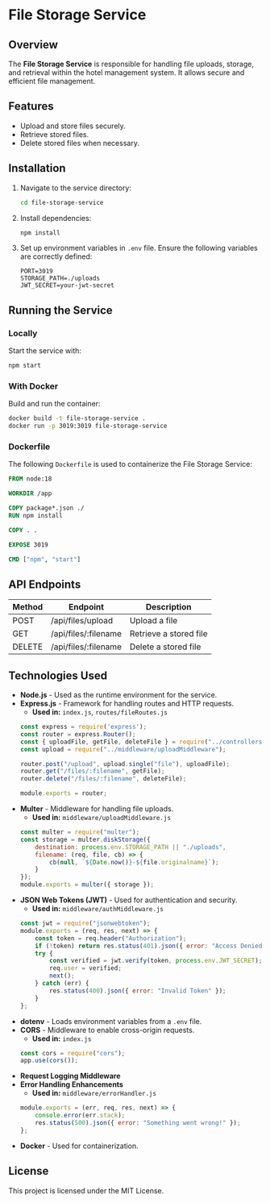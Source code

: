 # File Storage Service

## Overview

The **File Storage Service** is responsible for handling file uploads, storage, and retrieval within the hotel management system. It allows secure and efficient file management.

## Features

- Upload and store files securely.
- Retrieve stored files.
- Delete stored files when necessary.

## Installation

1. Navigate to the service directory:
   ```bash
   cd file-storage-service
   ```
2. Install dependencies:
   ```bash
   npm install
   ```
3. Set up environment variables in `.env` file. Ensure the following variables are correctly defined:
   ```env
   PORT=3019
   STORAGE_PATH=./uploads
   JWT_SECRET=your-jwt-secret
   ```

## Running the Service

### Locally

Start the service with:
```bash
npm start
```

### With Docker

Build and run the container:
```bash
docker build -t file-storage-service .
docker run -p 3019:3019 file-storage-service
```

### Dockerfile

The following `Dockerfile` is used to containerize the File Storage Service:

```dockerfile
FROM node:18

WORKDIR /app

COPY package*.json ./
RUN npm install

COPY . .

EXPOSE 3019

CMD ["npm", "start"]
```

## API Endpoints

| Method | Endpoint            | Description                  |
| ------ | ------------------- | ---------------------------- |
| POST   | /api/files/upload   | Upload a file                |
| GET    | /api/files/:filename | Retrieve a stored file       |
| DELETE | /api/files/:filename | Delete a stored file         |

## Technologies Used

- **Node.js** - Used as the runtime environment for the service.
- **Express.js** - Framework for handling routes and HTTP requests.
  - **Used in:** `index.js`, `routes/fileRoutes.js`
  ```javascript
  const express = require('express');
  const router = express.Router();
  const { uploadFile, getFile, deleteFile } = require("../controllers/fileController");
  const upload = require("../middleware/uploadMiddleware");

  router.post("/upload", upload.single("file"), uploadFile);
  router.get("/files/:filename", getFile);
  router.delete("/files/:filename", deleteFile);

  module.exports = router;
  ```
- **Multer** - Middleware for handling file uploads.
  - **Used in:** `middleware/uploadMiddleware.js`
  ```javascript
  const multer = require("multer");
  const storage = multer.diskStorage({
      destination: process.env.STORAGE_PATH || "./uploads",
      filename: (req, file, cb) => {
          cb(null, `${Date.now()}-${file.originalname}`);
      }
  });
  module.exports = multer({ storage });
  ```
- **JSON Web Tokens (JWT)** - Used for authentication and security.
  - **Used in:** `middleware/authMiddleware.js`
  ```javascript
  const jwt = require("jsonwebtoken");
  module.exports = (req, res, next) => {
      const token = req.header("Authorization");
      if (!token) return res.status(401).json({ error: "Access Denied" });
      try {
          const verified = jwt.verify(token, process.env.JWT_SECRET);
          req.user = verified;
          next();
      } catch (err) {
          res.status(400).json({ error: "Invalid Token" });
      }
  };
  ```
- **dotenv** - Loads environment variables from a `.env` file.
- **CORS** - Middleware to enable cross-origin requests.
  - **Used in:** `index.js`
  ```javascript
  const cors = require("cors");
  app.use(cors());
  ```
- **Request Logging Middleware**
- **Error Handling Enhancements**
  - **Used in:** `middleware/errorHandler.js`
  ```javascript
  module.exports = (err, req, res, next) => {
      console.error(err.stack);
      res.status(500).json({ error: "Something went wrong!" });
  };
  ```
- **Docker** - Used for containerization.

## License

This project is licensed under the MIT License.

